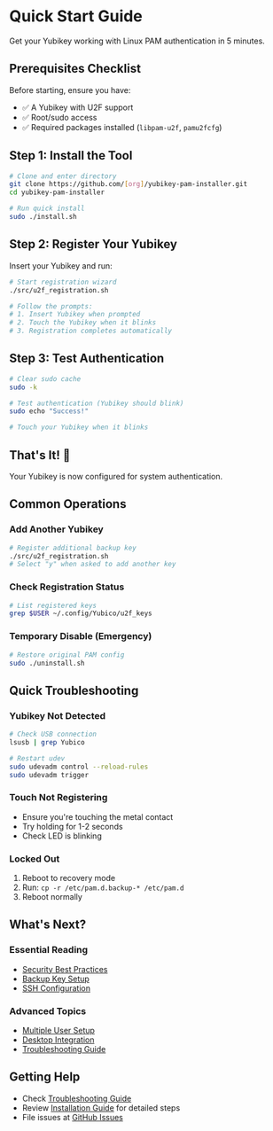 # Quick Start Guide

Get your Yubikey working with Linux PAM authentication in 5 minutes.

## Prerequisites Checklist

Before starting, ensure you have:
- ✅ A Yubikey with U2F support
- ✅ Root/sudo access
- ✅ Required packages installed (`libpam-u2f`, `pamu2fcfg`)

## Step 1: Install the Tool

```bash
# Clone and enter directory
git clone https://github.com/[org]/yubikey-pam-installer.git
cd yubikey-pam-installer

# Run quick install
sudo ./install.sh
```

## Step 2: Register Your Yubikey

Insert your Yubikey and run:

```bash
# Start registration wizard
./src/u2f_registration.sh

# Follow the prompts:
# 1. Insert Yubikey when prompted
# 2. Touch the Yubikey when it blinks
# 3. Registration completes automatically
```

## Step 3: Test Authentication

```bash
# Clear sudo cache
sudo -k

# Test authentication (Yubikey should blink)
sudo echo "Success!"

# Touch your Yubikey when it blinks
```

## That's It! 🎉

Your Yubikey is now configured for system authentication.

## Common Operations

### Add Another Yubikey
```bash
# Register additional backup key
./src/u2f_registration.sh
# Select "y" when asked to add another key
```

### Check Registration Status
```bash
# List registered keys
grep $USER ~/.config/Yubico/u2f_keys
```

### Temporary Disable (Emergency)
```bash
# Restore original PAM config
sudo ./uninstall.sh
```

## Quick Troubleshooting

### Yubikey Not Detected
```bash
# Check USB connection
lsusb | grep Yubico

# Restart udev
sudo udevadm control --reload-rules
sudo udevadm trigger
```

### Touch Not Registering
- Ensure you're touching the metal contact
- Try holding for 1-2 seconds
- Check LED is blinking

### Locked Out
1. Reboot to recovery mode
2. Run: `cp -r /etc/pam.d.backup-* /etc/pam.d`
3. Reboot normally

## What's Next?

### Essential Reading
- [Security Best Practices](../architecture/security-model.md)
- [Backup Key Setup](./prerequisites.md#backup-keys)
- [SSH Configuration](../integrations/ssh.md)

### Advanced Topics
- [Multiple User Setup](../deployment/configuration.md)
- [Desktop Integration](../integrations/desktop.md)
- [Troubleshooting Guide](../development/troubleshooting.md)

## Getting Help

- Check [Troubleshooting Guide](../development/troubleshooting.md)
- Review [Installation Guide](./installation.md) for detailed steps
- File issues at [GitHub Issues](https://github.com/[org]/yubikey-pam-installer/issues)